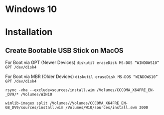 # Windows 10


# Installation

## Create Bootable USB Stick on MacOS

For Boot via GPT (Newer Devices)
`diskutil eraseDisk MS-DOS “WINDOWS10” GPT /dev/disk4`

For Boot via MBR (Older Devices)
`diskutil eraseDisk MS-DOS “WINDOWS10” GPT /dev/disk4`

`rsync -vha --exclude=sources/install.wim /Volumes/CCCOMA_X64FRE_EN-_DV9/* /Volumes/WIN10`

`wimlib-imagex split /Volumes//Volumes/CCCOMA_X64FRE_EN-GB_DV9/sources/install.wim /Volumes/W10/sources/install.swm 3000`